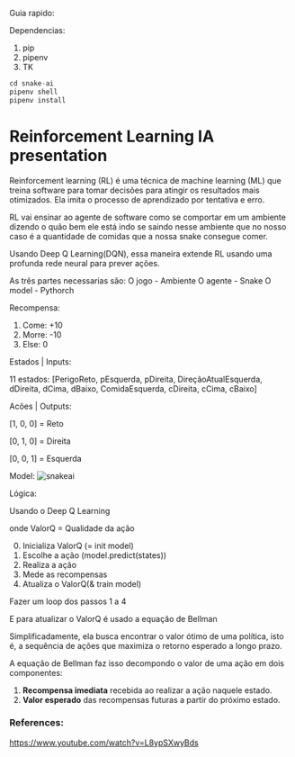 Guia rapido:

Dependencias:
1. pip
2. pipenv
3. TK


```python
cd snake-ai
pipenv shell
pipenv install
```

# Reinforcement Learning IA presentation

Reinforcement learning (RL) é uma técnica de machine learning (ML) que treina software para tomar decisões para atingir os resultados mais otimizados. Ela imita o processo de aprendizado por tentativa e erro.

RL vai ensinar ao agente de software como se comportar em um ambiente dizendo o quão bem ele está indo se saindo nesse ambiente que no nosso caso é a quantidade de comidas que a nossa snake consegue comer.

Usando Deep Q Learning(DQN), essa maneira extende RL usando uma profunda rede neural  para prever ações.

As três partes necessarias são:
O jogo - Ambiente
O agente - Snake
O model - Pythorch

Recompensa:
1. Come: +10
2. Morre: -10
3. Else: 0

Estados | Inputs:

11 estados:
[PerigoReto, pEsquerda, pDireita, DireçãoAtualEsquerda, dDireita, dCima, dBaixo, ComidaEsquerda, cDireita, cCima, cBaixo]

Acões | Outputs:

[1, 0, 0] = Reto

[0, 1, 0] = Direita

[0, 0, 1] = Esquerda

Model:
![snakeai](https://github.com/user-attachments/assets/b0775332-1e00-43ca-bb15-472c83da6ca2)

Lógica:

Usando o Deep Q Learning

onde ValorQ = Qualidade da ação

0. Inicializa ValorQ (= init model)
1. Escolhe a ação (model.predict(states))
2. Realiza a ação
3. Mede as recompensas
4. Atualiza o ValorQ(& train model)

Fazer um loop dos passos 1 a 4  

E para atualizar o ValorQ é usado a equação de Bellman

Simplificadamente, ela busca encontrar o valor ótimo de uma política, isto é, a sequência de ações que maximiza o retorno esperado a longo prazo.

A equação de Bellman faz isso decompondo o valor de uma ação em dois componentes:
1. **Recompensa imediata** recebida ao realizar a ação naquele estado.
2. **Valor esperado** das recompensas futuras a partir do próximo estado.

### References:
https://www.youtube.com/watch?v=L8ypSXwyBds
